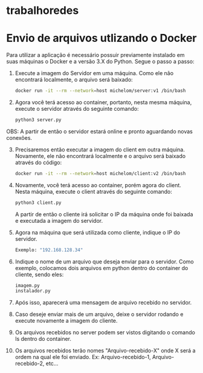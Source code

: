 # trabalhoredes
# Envio de arquivos utlizando o Docker

Para utilizar a aplicação é necessário possuir previamente instalado em suas máquinas o Docker e a versão 3.X do Python. Segue o passo a passo:

1. Execute a imagem do Servidor em uma máquina. Como ele não encontrará localmente, o arquivo será baixado:
   ```bash
   docker run -it --rm --network=host michelom/server:v1 /bin/bash
   ```
2. Agora você terá acesso ao container, portanto, nesta mesma máquina, execute o servidor através do seguinte comando:
   ```bash
   python3 server.py
   ```
OBS: A partir de então o servidor estará online e pronto aguardando novas conexões.
   
3. Precisaremos então executar a imagem do client em outra máquina. Novamente, ele não encontrará localmente e o arquivo será baixado através do código:
   ```bash
   docker run -it --rm --network=host michelom/client:v2 /bin/bash
   ```
4. Novamente, você terá acesso ao container, porém agora do client. Nesta máquina, execute o client através do seguinte comando:
   ```bash
   python3 client.py
   ```
   A partir de então o cliente irá solicitar o IP da máquina onde foi baixada e executada a imagem do servidor.
   
5. Agora na máquina que será utilizada como cliente, indique o IP do servidor.
   ```bash
   Exemplo: "192.168.128.34"
   ```
6. Indique o nome de um arquivo que deseja enviar para o servidor. Como exemplo, colocamos dois arquivos em python dentro do container do cliente, sendo eles:
   ```bash
   imagem.py
   instalador.py
   ```
7. Após isso, aparecerá uma mensagem de arquivo recebido no servidor.
8. Caso deseje enviar mais de um arquivo, deixe o servidor rodando e execute novamente a imagem do cliente.
9. Os arquivos recebidos no server podem ser vistos digitando o comando ls dentro do container.
10. Os arquivos recebidos terão nomes "Arquivo-recebido-X" onde X será a ordem na qual ele foi enviado. Ex: Arquivo-recebido-1, Arquivo-recebido-2, etc...

